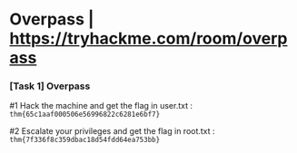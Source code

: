 # Overpass | https://tryhackme.com/room/overpass

### [Task 1] Overpass

#1	Hack the machine and get the flag in user.txt : `thm{65c1aaf000506e56996822c6281e6bf7}`

#2	Escalate your privileges and get the flag in root.txt : `thm{7f336f8c359dbac18d54fdd64ea753bb}`
